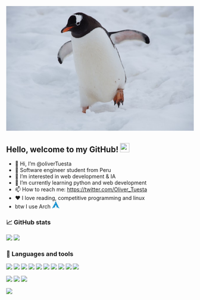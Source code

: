 <img src="https://raw.githubusercontent.com/oliverTuesta/oliverTuesta/main/resources/penguin.jpg"/>

## Hello, welcome to my GitHub! <img src="https://raw.githubusercontent.com/zluvsand/zluvsand/master/wave.gif" height="25px" width="25px">

-   :penguin: Hi, I’m @oliverTuesta
-   :robot: Software engineer student from Peru
-   👀 I’m interested in web development & IA
-   🌱 I’m currently learning python and web development
-   📫 How to reach me: https://twitter.com/Oliver_Tuesta
-   ❤️ I love reading, competitive programming and linux
-   btw I use Arch <img
    src="https://raw.githubusercontent.com/oliverTuesta/oliverTuesta/main/resources/arch.png" width="20" height="20"/>

### 📈 GitHub stats

<img src="https://github-readme-stats.vercel.app/api/top-langs?username=zluvsand&layout=compact&theme=dracula"/>
<img src="https://github-readme-streak-stats.herokuapp.com/?user=zluvsand&theme=dracula"/>

### :wrench: Languages and tools

<img src="https://cdn.jsdelivr.net/gh/devicons/devicon/icons/linux/linux-original.svg" />
<img src="https://cdn.jsdelivr.net/gh/devicons/devicon/icons/javascript/javascript-original.svg" />
<img src="https://cdn.jsdelivr.net/gh/devicons/devicon/icons/microsoftsqlserver/microsoftsqlserver-plain.svg" />
<img src="https://cdn.jsdelivr.net/gh/devicons/devicon/icons/java/java-original.svg" />
<img src="https://cdn.jsdelivr.net/gh/devicons/devicon/icons/git/git-original.svg" />
<img src="https://cdn.jsdelivr.net/gh/devicons/devicon/icons/github/github-original-wordmark.svg" />
<img src="https://cdn.jsdelivr.net/gh/devicons/devicon/icons/kotlin/kotlin-original.svg" />
<img src="https://cdn.jsdelivr.net/gh/devicons/devicon/icons/vim/vim-original.svg" />
<img src="https://cdn.jsdelivr.net/gh/devicons/devicon/icons/vim/vim-original.svg" />
<img src="https://cdn.jsdelivr.net/gh/devicons/devicon/icons/html5/html5-original.svg" />


[![](https://img.shields.io/badge/Twitter-1DA1F2?style=for-the-badge&logo=twitter&logoColor=white)](https://twitter.com/Oliver_Tuesta)
[![](https://img.shields.io/badge/LinkedIn-0077B5?style=for-the-badge&logo=linkedin&logoColor=white)](https://open.spotify.com/user/31qkwll5fdhjcaeqb7oqear42c5q)
[![](https://img.shields.io/badge/Spotify-1ED760?&style=for-the-badge&logo=spotify&logoColor=white)](https://www.linkedin.com/in/oliver-jes%C3%BAs-tuesta-yoplac-533ba4200/)

<img src="https://raw.githubusercontent.com/catppuccin/catppuccin/main/assets/footers/gray0_ctp_on_line.svg?sanitize=true" />
